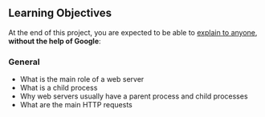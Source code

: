<h2>Learning Objectives</h2>

<p>At the end of this project, you are expected to be able to <a href="/rltoken/HLB_f8cKD3VOdBgXcaHTdA" title="explain to anyone" target="_blank">explain to anyone</a>, <strong>without the help of Google</strong>:</p>

<h3>General</h3>

<ul>
<li>What is the main role of a web server</li>
<li>What is a child process</li>
<li>Why web servers usually have a parent process and child processes</li>
<li>What are the main HTTP requests</li>
</ul>